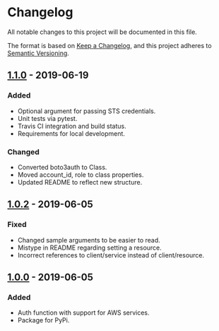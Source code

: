 # Changelog
All notable changes to this project will be documented in this file.

The format is based on [Keep a Changelog](https://keepachangelog.com/en/1.0.0/),
and this project adheres to [Semantic Versioning](https://semver.org/spec/v2.0.0.html).

## [1.1.0] - 2019-06-19
### Added
- Optional argument for passing STS credentials.
- Unit tests via pytest.
- Travis CI integration and build status.
- Requirements for local development.
### Changed
- Converted boto3auth to Class.
- Moved account_id, role to class properties.
- Updated README to reflect new structure.

## [1.0.2] - 2019-06-05
### Fixed
- Changed sample arguments to be easier to read.
- Mistype in README regarding setting a resource.
- Incorrect references to client/service instead of client/resource.

## [1.0.0] - 2019-06-05
### Added
- Auth function with support for AWS services.
- Package for PyPi.

[Unreleased]: https://github.com/mtslzr/boto3auth/compare/v1.1.0...HEAD
[1.1.0]: https://github.com/mtslzr/boto3auth/compare/v1.0.2...v1.1.0
[1.0.2]: https://github.com/mtslzr/boto3auth/compare/v1.0.0...v1.0.2
[1.0.0]: https://github.com/mtslzr/boto3auth/releases/tag/v1.0.0